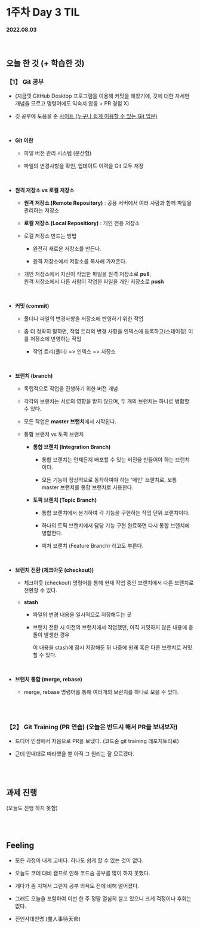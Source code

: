 # 1주차 Day 3 TIL

#### 2022.08.03

<br/>

## 오늘 한 것 (+ 학습한 것)

### 【1】 Git 공부

- (지금껏 GitHub Desktop 프로그램을 이용해 커밋을 해왔기에, 깃에 대한 자세한 개념을 모르고 명령어에도 익숙치 않음 + PR 경험 X)

- 깃 공부에 도움을 준 <a href="https://backlog.com/git-tutorial/kr/intro/intro1_1.html">사이트 (누구나 쉽게 이용할 수 있는 Git 입문)</a>

<br/>

- <strong>Git 이란</strong>

    - 파일 버전 관리 시스템 (분산형)

    - 파일의 변경사항을 확인, 업데이트 이력을 Git 모두 저장

<br/>

- <strong>원격 저장소 vs 로컬 저장소</strong>

    - <strong>원격 저장소 (Remote Repository)</strong> : 공용 서버에서 여러 사람과 함께 파일을 관리하는 저장소

    - <strong>로컬 저장소 (Local Repositiory)</strong> : 개인 전용 저장소

    - 로컬 저장소 만드는 방법

        - 완전히 새로운 저장소를 만든다.
        
        - 원격 저장소에서 저장소를 복사해 가져온다.

    - 개인 저장소에서 자신이 작업한 파일을 원격 저장소로 <strong>pull</strong>,  
    원격 저장소에서 다른 사람이 작업한 파일을 개인 저장소로 <strong>push</strong>

<br/>

- <strong>커밋 (commit)</strong>

    - 폴더나 파일의 변경사항을 저장소에 반영하기 위한 작업

    - 좀 더 정확히 말하면, 작업 트리의 변경 사항을 인덱스에 등록하고(스테이징) 이를 저장소에 반영하는 작업

        - 작업 트리(폴더) => 인덱스 => 저장소

<br/>

- <strong>브랜치 (branch)</strong>

    - 독립적으로 작업을 진행하기 위한 버전 개념

    - 각각의 브랜치는 서로의 영향을 받지 않으며, 두 개의 브랜치는 하나로 병합할 수 있다.

    - 모든 작업은 <strong>master 브랜치</strong>에서 시작된다.

    - 통합 브랜치 vs 토픽 브랜치

        - <strong>통합 브랜치 (Integration Branch)</strong>

            - 통합 브랜치는 언제든지 배포할 수 있는 버전을 만들어야 하는 브랜치이다.

            - 모든 기능이 정상적으로 동작하여야 하는 '메인' 브랜치로, 보통 master 브랜치를 통합 브랜치로 사용한다.

        - <strong>토픽 브랜치 (Topic Branch)</strong>

            - 통합 브랜치에서 분기하여 각 기능을 구현하는 작업 단위 브랜치이다.

            - 하나의 토픽 브랜치에서 담당 기능 구현 완료하면 다시 통합 브랜치에 병합한다.

            - 피처 브랜치 (Feature Branch) 라고도 부른다.

<br/>

- <strong>브랜치 전환 (체크아웃 (checkout))</strong>

    - 체크아웃 (checkout) 명령어를 통해 현재 작업 중인 브랜치에서 다른 브랜치로 전환할 수 있다.

    - <strong>stash</strong>

        - 파일의 변경 내용을 일시적으로 저장해두는 곳

        - 브랜치 전환 시 이전의 브랜치에서 작업했던, 아직 커밋하지 않은 내용에 충돌이 발생한 경우

            이 내용을 stash에 잠시 저장해둔 뒤 나중에 원래 혹은 다른 브랜치로 커밋할 수 있다.

<br/>

- <strong>브랜치 통합 (merge, rebase)</strong>

    - merge, rebase 명령어를 통해 여러개의 브런치를 하나로 모을 수 있다.

<br/><br/>

### 【2】 Git Training (PR 연습) (오늘은 반드시 해서 PR을 보내보자)

- 드디어 인생에서 처음으로 PR을 보냈다. (코드숨 git training 레포지토리로)

- 근데 안내대로 따라했을 뿐 아직 그 원리는 잘 모르겠다.

<br/><br/>

## 과제 진행

(오늘도 진행 하지 못함)

<br/><br/>

## Feeling

- 모든 과정이 내게 고비다. 하나도 쉽게 할 수 있는 것이 없다.

- 오늘도 코테 대비 캠프로 인해 코드숨 공부를 많이 하지 못했다.

- 게다가 좀 지쳐서 그런지 공부 의욕도 전에 비해 떨어졌다.

- 그래도 오늘을 포함하여 이번 한 주 정말 열심히 살고 있으니 크게 걱정이나 후회는 없다. 

- 진인사대천명 (盡人事待天命)